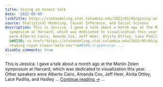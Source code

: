 ```yaml
---
title: Giving an honest talk
date: '2022-05-05'
linkTitle: https://statmodeling.stat.columbia.edu/2022/05/05/giving-an-honest-talk/
source: Statistical Modeling, Causal Inference, and Social Science
description: This is Jessica. I gave a talk about a month ago at the Martin Zelen
  symposium at Harvard, which was dedicated to visualization this year. Other speakers
  were Alberto Cairo, Amanda Cox, Jeff Heer, Alvita Ottley, Lace Padilla, and Hadley
  &#8230; <a href="https://statmodeling.stat.columbia.edu/2022/05/05/giving-an-honest-talk/">Continue
  reading <span class="meta-nav">&#8594;</span></a> ...
disable_comments: true
---
```

This is Jessica. I gave a talk about a month ago at the Martin Zelen symposium at Harvard, which was dedicated to visualization this year. Other speakers were Alberto Cairo, Amanda Cox, Jeff Heer, Alvita Ottley, Lace Padilla, and Hadley &#8230; <a href="https://statmodeling.stat.columbia.edu/2022/05/05/giving-an-honest-talk/">Continue reading <span class="meta-nav">&#8594;</span></a> ...